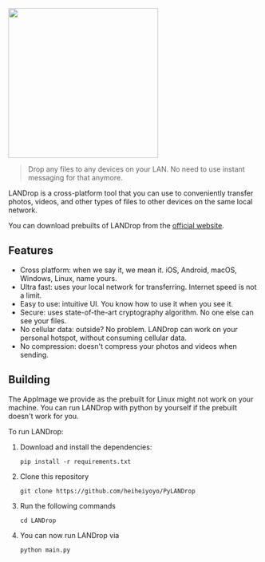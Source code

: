 <img src="LANDrop/icons/banner.png" width="300">

> Drop any files to any devices on your LAN. No need to use instant messaging for that anymore.

LANDrop is a cross-platform tool that you can use to conveniently transfer photos, videos, and other types of files to other devices on the same local network.

You can download prebuilts of LANDrop from the [official website](https://landrop.app/#downloads).

## Features

- Cross platform: when we say it, we mean it. iOS, Android, macOS, Windows, Linux, name yours.
- Ultra fast: uses your local network for transferring. Internet speed is not a limit.
- Easy to use: intuitive UI. You know how to use it when you see it.
- Secure: uses state-of-the-art cryptography algorithm. No one else can see your files.
- No cellular data: outside? No problem. LANDrop can work on your personal hotspot, without consuming cellular data.
- No compression: doesn't compress your photos and videos when sending.

## Building

The AppImage we provide as the prebuilt for Linux might not work on your machine. You can run LANDrop with python by yourself if the prebuilt doesn't work for you.

To run LANDrop:

1. Download and install the dependencies: 
    ```
    pip install -r requirements.txt
    ```
2. Clone this repository
    ```
    git clone https://github.com/heiheiyoyo/PyLANDrop
    ```
3. Run the following commands
    ```
    cd LANDrop
    ```
4. You can now run LANDrop via
    ```
    python main.py
    ```
